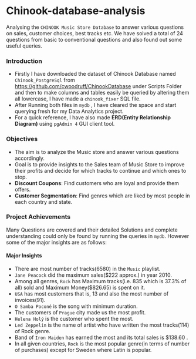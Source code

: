 # Chinook-database-analysis

Analysing the ``CHINOOK Music Store Database`` to answer various questions on sales, customer choices, best tracks etc. We have solved a total of 24 questions from basic to conventional questions and also found out some useful queries.

### Introduction

- Firstly I have downloaded the dataset of Chinook Database named ``Chinook_PostgreSql`` from https://github.com/cwoodruff/ChinookDatabase under Scripts Folder and then to make columns and tables easily be queried by altering them all lowercase, I have made a ``chinook_fixer`` SQL file.
- After Running both files in ``mydb`` , I have cleared the space and start querying fresh for my Data Analytics project.
- For a quick reference, I have also made **ERD(Entity Relationship Diagram)** using ``pgAdmin 4`` GUI client tool.

### Objectives

- The aim is to analyze the Music store and answer various questions accordingly. 
- Goal is to provide insights to the Sales team of Music Store to improve their profits and decide for which tracks to continue and which ones to stop. 
- **Discount Coupons**: Find customers who are loyal and provide them offers. 
- **Customer Segmentation**: Find genres which are liked by most people in each country and state.


### Project Achievements

Many Questions are covered and their detailed Solutions and complete understanding could only be found by running the queries in ``mydb``. However some of the major insights are as follows:

#### Major Insights
- There are most number of tracks(6580) in the ``Music`` playlist.
- ``Jane Peacock`` did the maximum sales($222 approx.) in year 2010.
- Among all genres, ``Rock`` has Maximum tracks(i.e. 835 which is 37.3% of all) sold and Maximum Money($826.65) is spent on it.
- ``USA`` has most customers that is, 13 and also the most number of invoices(91).
- ``O Samba Poconé`` is the song with minimum duration.
- The customers of ``Prague`` city made us the most profit.
- ``Helena Holý`` is the customer who spent the most.
- ``Led Zeppelin`` is the name of artist who have written the most tracks(114) of Rock genre.
- Band of ``Iron Maiden`` has earned the most and its total sales is $138.60 .
- In all given countries, ``Rock`` is the most popular genre(in terms of number of purchases) except for Sweden where Latin is popular.


